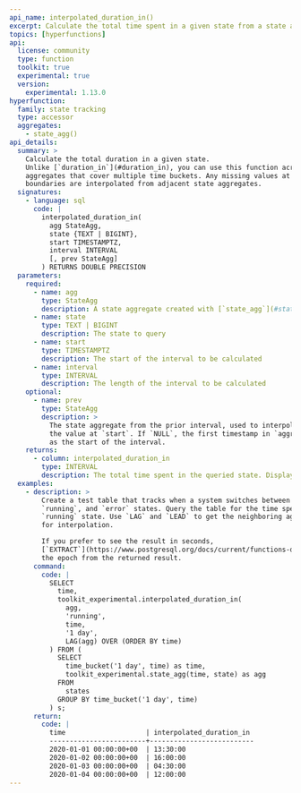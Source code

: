 ```yaml
---
api_name: interpolated_duration_in()
excerpt: Calculate the total time spent in a given state from a state aggregate, interpolating values at time bucket boundaries
topics: [hyperfunctions]
api:
  license: community
  type: function
  toolkit: true
  experimental: true
  version:
    experimental: 1.13.0
hyperfunction:
  family: state tracking
  type: accessor
  aggregates:
    - state_agg()
api_details:
  summary: >
    Calculate the total duration in a given state.
    Unlike [`duration_in`](#duration_in), you can use this function across multiple state
    aggregates that cover multiple time buckets. Any missing values at the time bucket
    boundaries are interpolated from adjacent state aggregates.
  signatures:
    - language: sql
      code: |
        interpolated_duration_in(
          agg StateAgg,
          state {TEXT | BIGINT},
          start TIMESTAMPTZ,
          interval INTERVAL
          [, prev StateAgg]
        ) RETURNS DOUBLE PRECISION
  parameters:
    required:
      - name: agg
        type: StateAgg
        description: A state aggregate created with [`state_agg`](#state_agg)
      - name: state
        type: TEXT | BIGINT
        description: The state to query
      - name: start
        type: TIMESTAMPTZ
        description: The start of the interval to be calculated
      - name: interval
        type: INTERVAL
        description: The length of the interval to be calculated
    optional:
      - name: prev
        type: StateAgg
        description: >
          The state aggregate from the prior interval, used to interpolate
          the value at `start`. If `NULL`, the first timestamp in `aggregate` is used
          as the start of the interval.
    returns:
      - column: interpolated_duration_in
        type: INTERVAL
        description: The total time spent in the queried state. Displayed as `days`, `hh:mm:ss`, or a combination of the two.
  examples:
    - description: >
        Create a test table that tracks when a system switches between `starting`,
        `running`, and `error` states. Query the table for the time spent in the
        `running` state. Use `LAG` and `LEAD` to get the neighboring aggregates
        for interpolation.

        If you prefer to see the result in seconds,
        [`EXTRACT`](https://www.postgresql.org/docs/current/functions-datetime.html#FUNCTIONS-DATETIME-EXTRACT)
        the epoch from the returned result.
      command:
        code: |
          SELECT 
            time,
            toolkit_experimental.interpolated_duration_in(
              agg,
              'running',
              time,
              '1 day',
              LAG(agg) OVER (ORDER BY time)
          ) FROM (
            SELECT
              time_bucket('1 day', time) as time,
              toolkit_experimental.state_agg(time, state) as agg
            FROM
              states
            GROUP BY time_bucket('1 day', time)
          ) s;
      return:
        code: |
          time                    | interpolated_duration_in 
          ------------------------+--------------------------
          2020-01-01 00:00:00+00  | 13:30:00
          2020-01-02 00:00:00+00  | 16:00:00
          2020-01-03 00:00:00+00  | 04:30:00
          2020-01-04 00:00:00+00  | 12:00:00
---
```


